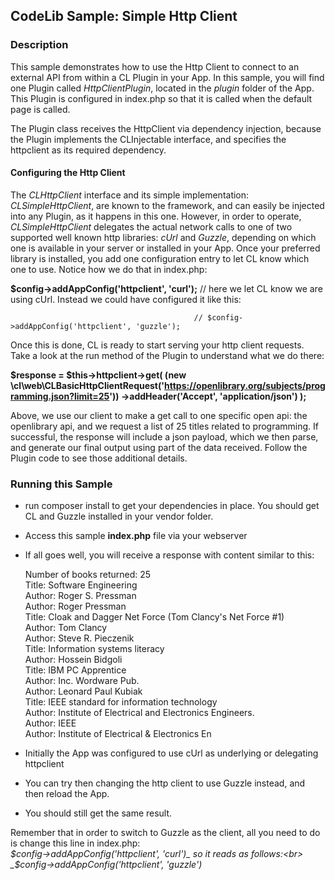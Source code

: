 ## CodeLib Sample: Simple Http Client

### Description

This sample demonstrates how to use the Http Client to connect to an external API from within a CL Plugin in your App.
In this sample, you will find one Plugin called _HttpClientPlugin_, located in the _plugin_ folder of the App.
This Plugin is configured in index.php so that it is called when the default page is called.

The Plugin class receives the HttpClient via dependency injection, because the Plugin implements the CLInjectable interface, 
and specifies the httpclient as its required dependency.

#### Configuring the Http Client

The _CLHttpClient_ interface and its simple implementation: _CLSimpleHttpClient_, are known to the framework, and can 
easily be injected into any Plugin, as it happens in this one. 
However, in order to operate, _CLSimpleHttpClient_ delegates the actual network calls to one of two supported well known http 
libraries: _cUrl_ and _Guzzle_, depending on which one is available in your server or installed in your App.
Once your preferred library is installed, you add one configuration entry to let CL know which one to use. Notice how we do that 
in index.php:

**$config->addAppConfig('httpclient', 'curl');** // here we let CL know we are using cUrl. Instead we could have configured it like this:

                                             // $config->addAppConfig('httpclient', 'guzzle');

Once this is done, CL is ready to start serving your http client requests. Take a look at the run method of the Plugin to 
understand what we do there:

**$response = $this->httpclient->get(
(new \cl\web\CLBasicHttpClientRequest('https://openlibrary.org/subjects/programming.json?limit=25'))
->addHeader('Accept', 'application/json')
);**

Above, we use our client to make a get call to one specific open api: the openlibrary api, and we request a list of 25 titles 
related to programming.
If successful, the response will include a json payload, which we then parse, and generate our final output using part of 
the data received. Follow the Plugin code to see those additional details.

### Running this Sample

- run composer install to get your dependencies in place. You should get CL and Guzzle installed in your vendor folder.
- Access this sample **index.php** file via your webserver
- If all goes well, you will receive a response with content similar to this:

  Number of books returned: 25<br>
  Title: Software Engineering<br>
  Author: Roger S. Pressman<br>
  Author: Roger Pressman<br>
  Title: Cloak and Dagger Net Force (Tom Clancy's Net Force #1)<br>
  Author: Tom Clancy<br>
  Author: Steve R. Pieczenik<br>
  Title: Information systems literacy<br>
  Author: Hossein Bidgoli<br>
  Title: IBM PC Apprentice<br>
  Author: Inc. Wordware Pub.<br>
  Author: Leonard Paul Kubiak<br>
  Title: IEEE standard for information technology<br>
  Author: Institute of Electrical and Electronics Engineers.<br>
  Author: IEEE<br>
  Author: Institute of Electrical &amp; Electronics En<br>
  
- Initially the App was configured to use cUrl as underlying or delegating httpclient
- You can try then changing the http client to use Guzzle instead, and then reload the App.
- You should still get the same result.

Remember that in order to switch to Guzzle as the client, all you need to do is change this line in index.php:<br>
_$config->addAppConfig('httpclient', 'curl')_ so it reads as follows:<br>
_$config->addAppConfig('httpclient', 'guzzle')_<br>
  

